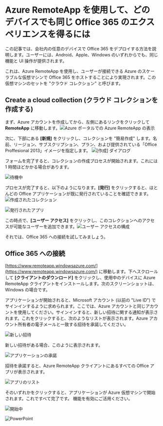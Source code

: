 <properties
   pageTitle="Azure RemoteApp を使用して、どのデバイスでも同じ Office 365 のエクスペリエンスを得るには | Microsoft Azure"
   description="Azure RemoteApp を使用して、ユーザーと任意の Office 365 アプリを共有する方法について説明します。"
   services="remoteapp"
   documentationCenter=""
   authors="guscatalano"
   manager="mbaldwin"
   editor=""/>

<tags
   ms.service="remoteapp"
   ms.devlang="na"
   ms.topic="hero-article"
   ms.tgt_pltfrm="na"
   ms.workload="compute"
   ms.date="06/27/2016"
   ms.author="guscatal;elizapo"/>


# Azure RemoteApp を使用して、どのデバイスでも同じ Office 365 のエクスペリエンスを得るには

この記事では、会社内の任意のデバイスで Office 365 をデプロイする方法を説明します。ユーザーには、Android、Apple、Windows のいずれからでも、同じ機能と UI 操作が提供されます。

これは、Azure RemoteApp を使用し、ユーザーが接続できる Azure のスケーラブルな仮想マシンで Office 365 をホストすることにより実現されます。この仮想マシンのセットを "クラウド コレクション" と呼びます。

## Create a cloud collection (クラウド コレクションを作成する)

まず、Azure アカウントを作成してから、左側にあるリンクをクリックして **RemoteApp** に移動します。![Azure ポータルでの Azure RemoteApp の表示](./media/remoteapp-tutorial-o365anywhere/1-menu.png)

次に、下部にある **[新規]** をクリックし、コレクションを "簡易作成" します。名前、リージョン、サブスクリプション、プラン、および提供されている「Office Proffesional 2013」イメージを指定します。 ![[作成] ダイアログ](./media/remoteapp-tutorial-o365anywhere/2-quickcreate.png)

フォームを完了すると、コレクションの作成プロセスが開始されます。これには 1 時間ほどかかる場合があります。

![待機中](./media/remoteapp-tutorial-o365anywhere/3-waiting.png)

プロセスが完了すると、以下のようになります。**[発行]** をクリックすると、ほとんどの Office アプリケーションが既に発行されていることを確認できます。![作成されたコレクション](./media/remoteapp-tutorial-o365anywhere/4-done.png)

![発行されたアプリ](./media/remoteapp-tutorial-o365anywhere/5-publish.png)

この時点で、**[ユーザー アクセス]** をクリックし、このコレクションへのアクセスが可能なユーザーを追加できます。![ユーザー アクセスの構成](./media/remoteapp-tutorial-o365anywhere/6-user.png)

それでは、Office 365 への接続を試してみましょう。

## Office 365 への接続

[https://www.remoteapp.windowsazure.com/](https://www.remoteapp.windowsazure.com/) に移動します。下へスクロールして **[クライアントのダウンロード]** をクリックし、使用中のデバイスに Azure RemoteApp クライアントをインストールします。次のスクリーンショットは、Windows の場合です。

アプリケーションが開始されると、Microsoft アカウント (以前の "Live ID") でサインインするように求められます。ここでは、Azure アカウントと同じアカウントを使用してください。サインインすると、新しい招待に関する通知が表示されます。これをクリックすると、次のようなリストが表示されます。Azure アカウント所有者の電子メールと一致する招待を承諾してください。

![新しい招待](./media/remoteapp-tutorial-o365anywhere/7-araclient.png)

新しい招待がある場合、このように表示されます。

![アプリケーションの承諾](./media/remoteapp-tutorial-o365anywhere/8-invitation.png)

招待を承諾すると、Azure RemoteApp クライアントにあるすべての Office アプリが表示されます。

![アプリのリスト](./media/remoteapp-tutorial-o365anywhere/9-work.png)

そのいずれかをクリックすると、アプリケーションが Azure 仮想マシンで開始されます。これですべて完了です。 機能を有効にご活用ください。

![開始中](./media/remoteapp-tutorial-o365anywhere/10-arastart.png)

![PowerPoint](./media/remoteapp-tutorial-o365anywhere/11-pp.png)

<!---HONumber=AcomDC_0629_2016-->